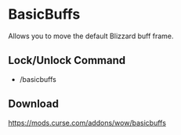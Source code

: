 # BasicBuffs
Allows you to move the default Blizzard buff frame.

## Lock/Unlock Command
* /basicbuffs

## Download
https://mods.curse.com/addons/wow/basicbuffs